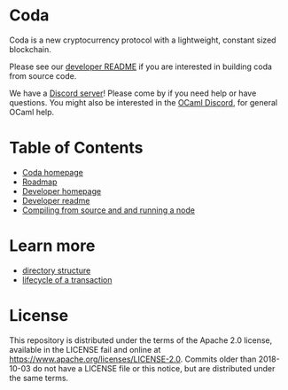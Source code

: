 # Coda

Coda is a new cryptocurrency protocol with a lightweight, constant sized blockchain.

Please see our [developer README](README-dev.md) if you are interested in building coda from source code.

We have a [Discord server]( https://discord.gg/ShKhA7J)! Please come by if you
need help or have questions. You might also be interested in the [OCaml
Discord](https://discordapp.com/invite/cCYQbqN), for general OCaml help.

# Table of Contents

* [Coda homepage](https://codaprotocol.com/)
* [Roadmap](https://github.com/orgs/CodaProtocol/projects/1)
* [Developer homepage](docs/demo.md)
* [Developer readme](README-dev.md)
* [Compiling from source and and running a node](docs/demo.md)

# Learn more
*  [directory structure](DIRECTORY_STRUCTURE.md)
*  [lifecycle of a transaction](docs/lifecycle_of_a_transaction_lite.md)

# License

This repository is distributed under the terms of the Apache 2.0 license,
available in the LICENSE fail and online at
https://www.apache.org/licenses/LICENSE-2.0. Commits older than 2018-10-03 do
not have a LICENSE file or this notice, but are distributed under the same terms.
